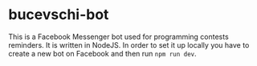 # bucevschi-bot

This is a Facebook Messenger bot used for programming contests reminders. It is written in NodeJS. In order to set it up locally you have to create a new bot on Facebook and then run `npm run dev`.
